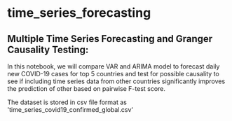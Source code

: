 # time_series_forecasting

## Multiple Time Series Forecasting and Granger Causality Testing:

In this notebook, we will compare VAR and ARIMA model to forecast daily new COVID-19 cases for top 5 countries and test for possible causality to see if including time series data from other countries significantly improves the prediction of other based on pairwise F-test score. 

The dataset is stored in csv file format as 'time_series_covid19_confirmed_global.csv'
